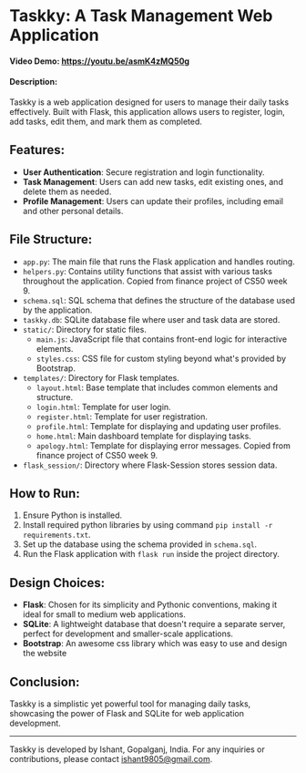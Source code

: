 # Taskky: A Task Management Web Application

#### Video Demo: https://youtu.be/asmK4zMQ50g
#### Description:
Taskky is a web application designed for users to manage their daily tasks effectively. Built with Flask, this application allows users to register, login, add tasks, edit them, and mark them as completed.

## Features:
- **User Authentication**: Secure registration and login functionality.
- **Task Management**: Users can add new tasks, edit existing ones, and delete them as needed.
- **Profile Management**: Users can update their profiles, including email and other personal details.

## File Structure:
- `app.py`: The main file that runs the Flask application and handles routing.
- `helpers.py`: Contains utility functions that assist with various tasks throughout the application. Copied from finance project of CS50 week 9.
- `schema.sql`: SQL schema that defines the structure of the database used by the application.
- `taskky.db`: SQLite database file where user and task data are stored.
- `static/`: Directory for static files.
  - `main.js`: JavaScript file that contains front-end logic for interactive elements.
  - `styles.css`: CSS file for custom styling beyond what's provided by Bootstrap.
- `templates/`: Directory for Flask templates.
  - `layout.html`: Base template that includes common elements and structure.
  - `login.html`: Template for user login.
  - `register.html`: Template for user registration.
  - `profile.html`: Template for displaying and updating user profiles.
  - `home.html`: Main dashboard template for displaying tasks.
  - `apology.html`: Template for displaying error messages. Copied from finance project of CS50 week 9.
- `flask_session/`: Directory where Flask-Session stores session data.

## How to Run:
1. Ensure Python is installed.
2. Install required python libraries by using command `pip install -r requirements.txt`.
3. Set up the database using the schema provided in `schema.sql`.
4. Run the Flask application with `flask run` inside the project directory.

## Design Choices:
- **Flask**: Chosen for its simplicity and Pythonic conventions, making it ideal for small to medium web applications.
- **SQLite**: A lightweight database that doesn't require a separate server, perfect for development and smaller-scale applications.
- **Bootstrap**: An awesome css library which was easy to use and design the website

## Conclusion:
Taskky is a simplistic yet powerful tool for managing daily tasks, showcasing the power of Flask and SQLite for web application development.

---

Taskky is developed by Ishant, Gopalganj, India. For any inquiries or contributions, please contact ishant9805@gmail.com.
